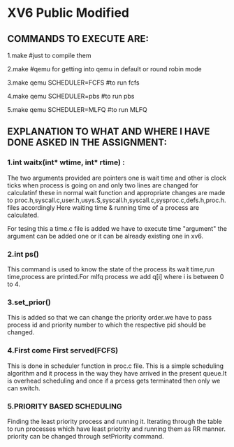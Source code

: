 # XV6 Public Modified
## COMMANDS TO EXECUTE ARE:

1.make #just to compile them

2.make #qemu for getting into qemu in default or round robin mode

3.make qemu SCHEDULER=FCFS #to run fcfs

4.make qemu SCHEDULER=pbs #to run pbs

5.make qemu SCHEDULER=MLFQ #to run MLFQ

## EXPLANATION TO WHAT AND WHERE I HAVE DONE ASKED IN THE ASSIGNMENT:

### 1.int waitx(int* wtime, int* rtime) :

The two arguments provided are pointers one is wait time and other is clock ticks when process is going
on and only two lines are changed for calculatinf these in normal wait function and appropriate changes are made to
proc.h,syscall.c,user.h,usys.S,syscall.h,syscall.c,sysproc.c,defs.h,proc.h. files accordingly
Here waiting time & running time of a process are calculated.

For tesing this a time.c file is added we have to execute time "argument" the argument can be added one or it can be already existing one in xv6.

### 2.int ps()
This command is used to know the state of the process its wait time,run time,process are printed.For mlfq process we add 
q[i] where i is between 0 to 4.

### 3.set_prior()
This is added so that we can change the priority order.we have to pass process id and priority number to which the respective pid should be changed.

### 4.First come First served(FCFS)
This is done in scheduler function in proc.c file.
This is a simple scheduling algorithm and it process in the way they have arrived in the present queue.It is overhead scheduling and once if a prcess gets terminated then only we can switch. 

### 5.PRIORITY BASED SCHEDULING
Finding the least priority process and running it.
Iterating through the table to run processes which have least priotrity and running them as RR manner.
priority can be changed through setPriority command.


